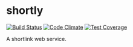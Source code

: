 # shortly

[![Build Status](https://api.travis-ci.org/jotaen/shortly.svg)](https://travis-ci.org/jotaen/shortly)
[![Code Climate](https://codeclimate.com/github/jotaen/shortly/badges/gpa.svg)](https://codeclimate.com/github/jotaen/shortly)
[![Test Coverage](https://codeclimate.com/github/jotaen/shortly/badges/coverage.svg)](https://codeclimate.com/github/jotaen/shortly/coverage)

A shortlink web service.

